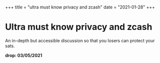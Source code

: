 +++
title = "ultra must know privacy and zcash"
date = "2021-01-28"
+++



# Ultra must know privacy and zcash

An in-depth but accessible discussion so that you losers can protect your sats.

**drop: 03/05/2021**